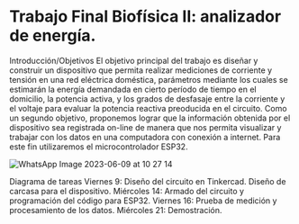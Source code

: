 # Trabajo Final Biofísica II: analizador de energía. 

Introducción/Objetivos
El objetivo principal del trabajo es diseñar y construir un dispositivo que permita realizar mediciones de corriente y tensión 
en una red eléctrica doméstica, parámetros mediante los cuales se estimarán la energía demandada en cierto período de tiempo en el 
domicilio, la potencia activa, y los grados de desfasaje entre la corriente y el voltaje para evaluar la potencia reactiva preoducida
en el circuito. Como un segundo objetivo, proponemos lograr que la información obtenida por el dispositivo sea registrada on-line de 
manera que nos permita visualizar y trabajar con los datos en una computadora con conexión a internet. Para este fin utilizaremos el 
microcontrolador ESP32. 

![WhatsApp Image 2023-06-09 at 10 27 14](https://github.com/OliviaTerri/ProyectoBiof-sicaII/assets/135866589/507ba2c6-7c20-4334-808e-d909d66040bd)

Diagrama de tareas 
Viernes 9:	Diseño del circuito en Tinkercad. Diseño de carcasa para el dispositivo.
Miércoles 14:	Armado del circuito y programación del código para ESP32.
Viernes 16:	Prueba de medición y procesamiento de los datos.
Miércoles 21:	Demostración.




